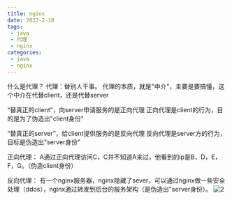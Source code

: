 ```yaml
---
title: nginx
date: 2022-2-10
tags:
 - java
 - 代理
 - nginx
categories:
 - java
 - nginx
---
```

什么是代理？
代理：替别人干事。
代理的本质，就是"中介"，主要是要搞懂，这个中介在代替client，还是代替server

“替真正的client”，向server申请服务的是正向代理
正向代理是client的行为，目的是为了伪造出"client身份"

“替真正的server”，给client提供服务的是反向代理
反向代理是server方的行为，目标是伪造出"server身份"

正向代理：
A通过正向代理访问C，C并不知道A来过，他看到的ip是B，D，E，F，G。（伪造client身份）

反向代理：
有一个nginx服务器，nginx隐藏了sever，可以通过nginx做一些安全处理（ddos），nginx通过转发到后台的服务架构（是伪造出"server身份）。
![2](https://img-blog.csdnimg.cn/20200320121055610.png?x-oss-process=image/watermark,type_ZmFuZ3poZW5naGVpdGk,shadow_10,text_aHR0cHM6Ly9ibG9nLmNzZG4ubmV0L3dlaXhpbl80NTc3NTk2Mw==,size_16,color_FFFFFF,t_70)

